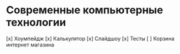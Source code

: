 # Современные компьютерные технологии

[x] Хоумпейдж
[x] Калькулятор
[x] Слайдшоу
[x] Тесты
[ ] Корзина интернет магазина